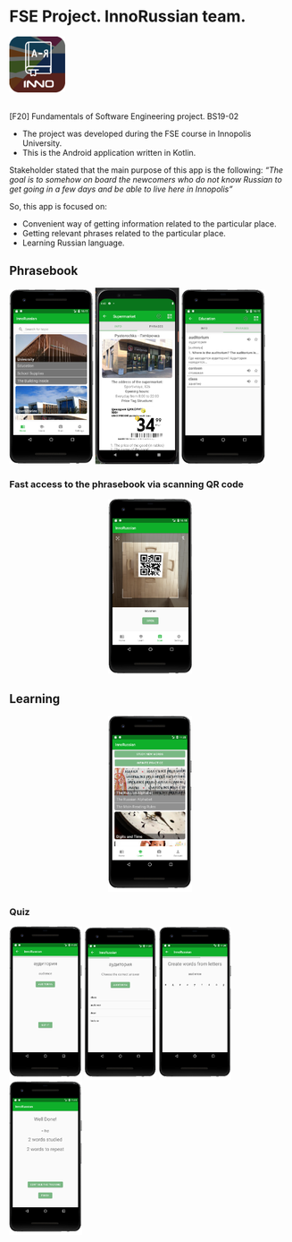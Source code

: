 # FSE Project. InnoRussian team.

<img width="100" height="100" src="readme_images/logo.png"/>

\
[F20] Fundamentals of Software Engineering project. BS19-02

* The project was developed during the FSE course in Innopolis University.
* This is the Android application written in Kotlin.

Stakeholder stated that the main purpose of this app is the following:
*“The goal is to somehow on board the newcomers who do not know Russian to get going in a few days and be able to live here in Innopolis”*

So, this app is focused on:
* Convenient way of getting information related to the particular place.
* Getting relevant phrases related to the particular place.
* Learning Russian language.

## Phrasebook
<img width="150" src="readme_images/home.png"/>
<img width="150"  src="readme_images/info.png"/>
<img width="150"  src="readme_images/phrases.png"/>

### Fast access to the phrasebook via scanning QR code

<p align="center">
<img width="150" src="readme_images/qrcode.png"/>
</p>

## Learning
<p align="center">
<img width="150" src="readme_images/learning.png"/>
</p>

### Quiz
<img width="130" src="readme_images/quiz1.png"/>
<img width="130" src="readme_images/quiz2.png"/>
<img width="130" src="readme_images/quiz3.png"/>
<img width="130" src="readme_images/quiz4.png"/>
